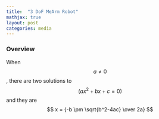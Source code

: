 ```yaml
---
title:  "3 DoF MeArm Robot"
mathjax: true
layout: post
categories: media
---
```


### Overview

<!-- <p style="text-align:center;">
  
</p> -->

When $$a \ne 0$$, there are two solutions to $$(ax^2 + bx + c = 0)$$ and they are 
$$ x = {-b \pm \sqrt{b^2-4ac} \over 2a} $$
